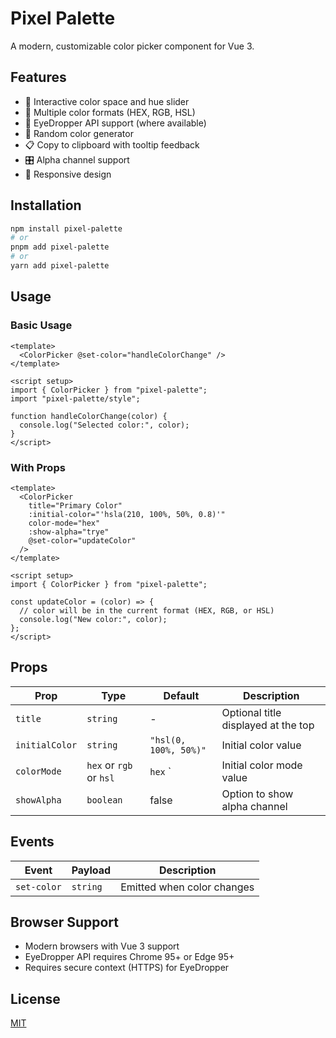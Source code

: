 # Pixel Palette

A modern, customizable color picker component for Vue 3.

## Features

- 🎨 Interactive color space and hue slider
- 🔢 Multiple color formats (HEX, RGB, HSL)
- 🎯 EyeDropper API support (where available)
- 🎲 Random color generator
- 📋 Copy to clipboard with tooltip feedback
- 🎛️ Alpha channel support
- 📱 Responsive design

## Installation

```bash
npm install pixel-palette
# or
pnpm add pixel-palette
# or
yarn add pixel-palette
```

## Usage

### Basic Usage

```vue
<template>
  <ColorPicker @set-color="handleColorChange" />
</template>

<script setup>
import { ColorPicker } from "pixel-palette";
import "pixel-palette/style";

function handleColorChange(color) {
  console.log("Selected color:", color);
}
</script>
```

### With Props

```vue
<template>
  <ColorPicker
    title="Primary Color"
    :initial-color="'hsla(210, 100%, 50%, 0.8)'"
    color-mode="hex"
    :show-alpha="trye"
    @set-color="updateColor"
  />
</template>

<script setup>
import { ColorPicker } from "pixel-palette";

const updateColor = (color) => {
  // color will be in the current format (HEX, RGB, or HSL)
  console.log("New color:", color);
};
</script>
```

## Props

| Prop           | Type                    | Default               | Description                         |
| -------------- | ----------------------- | --------------------- | ----------------------------------- |
| `title`        | `string`                | -                     | Optional title displayed at the top |
| `initialColor` | `string`                | `"hsl(0, 100%, 50%)"` | Initial color value                 |
| `colorMode`    | `hex` or `rgb` or `hsl` | `hex` `               | Initial color mode value            |
| `showAlpha`    | `boolean`               | false                 | Option to show alpha channel        |

## Events

| Event       | Payload  | Description                |
| ----------- | -------- | -------------------------- |
| `set-color` | `string` | Emitted when color changes |

## Browser Support

- Modern browsers with Vue 3 support
- EyeDropper API requires Chrome 95+ or Edge 95+
- Requires secure context (HTTPS) for EyeDropper

## License

[MIT](/LICENSE)
